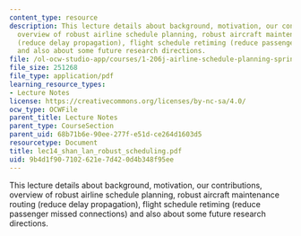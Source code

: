 ```yaml
---
content_type: resource
description: This lecture details about background, motivation, our contributions,
  overview of robust airline schedule planning, robust aircraft maintenance routing
  (reduce delay propagation), flight schedule retiming (reduce passenger missed connections)
  and also about some future research directions.
file: /ol-ocw-studio-app/courses/1-206j-airline-schedule-planning-spring-2003/9b4d1f907102621e7d420d4b348f95ee_lec14_shan_lan_robust_scheduling.pdf
file_size: 251268
file_type: application/pdf
learning_resource_types:
- Lecture Notes
license: https://creativecommons.org/licenses/by-nc-sa/4.0/
ocw_type: OCWFile
parent_title: Lecture Notes
parent_type: CourseSection
parent_uid: 68b71b6e-90ee-277f-e51d-ce264d1603d5
resourcetype: Document
title: lec14_shan_lan_robust_scheduling.pdf
uid: 9b4d1f90-7102-621e-7d42-0d4b348f95ee
---
```

This lecture details about background, motivation, our contributions, overview of robust airline schedule planning, robust aircraft maintenance routing (reduce delay propagation), flight schedule retiming (reduce passenger missed connections) and also about some future research directions.
